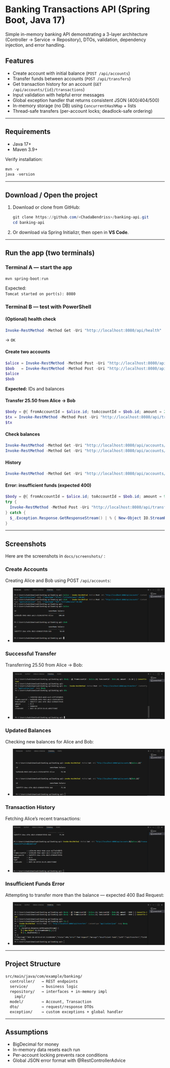 # Banking Transactions API (Spring Boot, Java 17)

Simple in-memory banking API demonstrating a 3-layer architecture (Controller → Service → Repository), DTOs, validation, dependency injection, and error handling.

## Features
- Create account with initial balance (`POST /api/accounts`)
- Transfer funds between accounts (`POST /api/transfers`)
- Get transaction history for an account (`GET /api/accounts/{id}/transactions`)
- Input validation with helpful error messages
- Global exception handler that returns consistent JSON (400/404/500)
- In-memory storage (no DB) using `ConcurrentHashMap` + lists
- Thread-safe transfers (per-account locks; deadlock-safe ordering)

---

## Requirements
- Java 17+
- Maven 3.9+

Verify installation:
```powershell
mvn -v
java -version
```

---

## Download / Open the project
1. Download or clone from GitHub:
   ```powershell
   git clone https://github.com/<ChadaBendriss>/banking-api.git
   cd banking-api
   ```
2. Or download via Spring Initializr, then open in **VS Code**.

---

## Run the app (two terminals)

### Terminal A — start the app
```powershell
mvn spring-boot:run
```
Expected:  
`Tomcat started on port(s): 8080`


### Terminal B — test with PowerShell

#### (Optional) health check
```powershell
Invoke-RestMethod -Method Get -Uri "http://localhost:8080/api/health"
```
→ `OK`

#### Create two accounts
```powershell
$alice = Invoke-RestMethod -Method Post -Uri "http://localhost:8080/api/accounts" -ContentType "application/json" -Body '{"ownerName":"Alice","initialBalance":100.00}'
$bob   = Invoke-RestMethod -Method Post -Uri "http://localhost:8080/api/accounts" -ContentType "application/json" -Body '{"ownerName":"Bob","initialBalance":50.00}'
$alice
$bob
```
**Expected:** IDs and balances

#### Transfer 25.50 from Alice → Bob
```powershell
$body = @{ fromAccountId = $alice.id; toAccountId = $bob.id; amount = 25.50 } | ConvertTo-Json
$tx = Invoke-RestMethod -Method Post -Uri "http://localhost:8080/api/transfers" -ContentType "application/json" -Body $body
$tx
```

#### Check balances
```powershell
Invoke-RestMethod -Method Get -Uri "http://localhost:8080/api/accounts/$($alice.id)"
Invoke-RestMethod -Method Get -Uri "http://localhost:8080/api/accounts/$($bob.id)"
```

#### History
```powershell
Invoke-RestMethod -Method Get -Uri "http://localhost:8080/api/accounts/$($alice.id)/transactions?offset=0&limit=10"
```

#### Error: insufficient funds (expected 400)
```powershell
$body = @{ fromAccountId = $alice.id; toAccountId = $bob.id; amount = 9999 } | ConvertTo-Json
try {
  Invoke-RestMethod -Method Post -Uri "http://localhost:8080/api/transfers" -ContentType "application/json" -Body $body
} catch {
  $_.Exception.Response.GetResponseStream() | % { New-Object IO.StreamReader($_) } | % { $_.ReadToEnd() }
}
```

---

## Screenshots
Here are the screenshots in `docs/screenshots/` :

### Create Accounts
Creating Alice and Bob using POST `/api/accounts`:
- ![create-accounts](docs/screenshots/CreateTwoAccounts.png)

### Successful Transfer
Transferring 25.50 from Alice → Bob:
- ![transfer-ok](docs/screenshots/Transfer.png)

### Updated Balances
Checking new balances for Alice and Bob:
- ![balances](docs/screenshots/CheckUpdatedBalances.png)

### Transaction History
Fetching Alice’s recent transactions:
- ![history](docs/screenshots/TransactionHistory.png)

### Insufficient Funds Error
Attempting to transfer more than the balance — expected 400 Bad Request:
- ![insufficient-funds](docs/screenshots/InsufficientFunds.png)

---

## Project Structure
```
src/main/java/com/example/banking/
  controller/   → REST endpoints
  service/      → business logic
  repository/   → interfaces + in-memory impl
    impl/
  model/        → Account, Transaction
  dto/          → request/response DTOs
  exception/    → custom exceptions + global handler
```

---

## Assumptions
- BigDecimal for money
- In-memory data resets each run
- Per-account locking prevents race conditions
- Global JSON error format with @RestControllerAdvice
